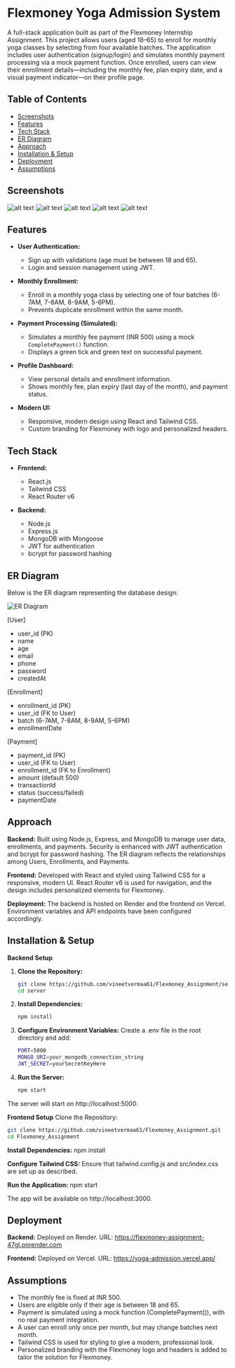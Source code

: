 # Flexmoney Yoga Admission System

A full-stack application built as part of the Flexmoney Internship Assignment. This project allows users (aged 18–65) to enroll for monthly yoga classes by selecting from four available batches. The application includes user authentication (signup/login) and simulates monthly payment processing via a mock payment function. Once enrolled, users can view their enrollment details—including the monthly fee, plan expiry date, and a visual payment indicator—on their profile page.

## Table of Contents

- [Screenshots](#screenshots)
- [Features](#features)
- [Tech Stack](#tech-stack)
- [ER Diagram](#er-diagram)
- [Approach](#approach)
- [Installation & Setup](#installation--setup)
- [Deployment](#deployment)
- [Assumptions](#assumptions)


## Screenshots

![alt text](/Screenshots/1.png)
![alt text](/Screenshots/2.png)
![alt text](/Screenshots/3.png)
![alt text](/Screenshots/4.png)
![alt text](/Screenshots/5.png)

## Features

- **User Authentication:**  
  - Sign up with validations (age must be between 18 and 65).  
  - Login and session management using JWT.

- **Monthly Enrollment:**  
  - Enroll in a monthly yoga class by selecting one of four batches (6-7AM, 7-8AM, 8-9AM, 5-6PM).  
  - Prevents duplicate enrollment within the same month.

- **Payment Processing (Simulated):**  
  - Simulates a monthly fee payment (INR 500) using a mock `CompletePayment()` function.  
  - Displays a green tick and green text on successful payment.

- **Profile Dashboard:**  
  - View personal details and enrollment information.  
  - Shows monthly fee, plan expiry (last day of the month), and payment status.

- **Modern UI:**  
  - Responsive, modern design using React and Tailwind CSS.
  - Custom branding for Flexmoney with logo and personalized headers.

## Tech Stack

- **Frontend:**  
  - React.js  
  - Tailwind CSS  
  - React Router v6

- **Backend:**  
  - Node.js  
  - Express.js  
  - MongoDB with Mongoose  
  - JWT for authentication  
  - bcrypt for password hashing


## ER Diagram

Below is the ER diagram representing the database design:

![ER Diagram](Screenshots/ER_Diagram.jpg)

[User]
  - user_id (PK)
  - name
  - age
  - email
  - phone
  - password
  - createdAt

[Enrollment]
  - enrollment_id (PK)
  - user_id (FK to User)
  - batch (6-7AM, 7-8AM, 8-9AM, 5-6PM)
  - enrollmentDate

[Payment]
  - payment_id (PK)
  - user_id (FK to User)
  - enrollment_id (FK to Enrollment)
  - amount (default 500)
  - transactionId
  - status (success/failed)
  - paymentDate



## Approach
**Backend:**
Built using Node.js, Express, and MongoDB to manage user data, enrollments, and payments. Security is enhanced with JWT authentication and bcrypt for password hashing. The ER diagram reflects the relationships among Users, Enrollments, and Payments.

**Frontend:**
Developed with React and styled using Tailwind CSS for a responsive, modern UI. React Router v6 is used for navigation, and the design includes personalized elements for Flexmoney.

**Deployment:**
The backend is hosted on Render and the frontend on Vercel. Environment variables and API endpoints have been configured accordingly.

## Installation & Setup

 **Backend Setup**

1. **Clone the Repository:**

   ```bash
   git clone https://github.com/vineetvermaa61/Flexmoney_Assignment/server.git
   cd server

2. **Install Dependencies:**
   ```bash
   npm install

3. **Configure Environment Variables:**
Create a .env file in the root directory and add:
   ```bash
   PORT=5000
   MONGO_URI=your_mongodb_connection_string
   JWT_SECRET=yourSecretKeyHere
   ```

4. **Run the Server:**
   ```bash
   npm start
   ```


The server will start on http://localhost:5000.

**Frontend Setup**
Clone the Repository:
```bash
git clone https://github.com/vineetvermaa61/Flexmoney_Assignment.git
cd Flexmoney_Assignment
```

**Install Dependencies:**
npm install

**Configure Tailwind CSS:**
Ensure that tailwind.config.js and src/index.css are set up as described.

**Run the Application:**
npm start

The app will be available on http://localhost:3000.

## Deployment
**Backend:**
Deployed on Render.
URL: https://flexmoney-assignment-47gl.onrender.com

**Frontend:**
Deployed on Vercel.
URL: https://yoga-admission.vercel.app/


## Assumptions
- The monthly fee is fixed at INR 500.
- Users are eligible only if their age is between 18 and 65.
- Payment is simulated using a mock function (CompletePayment()), with no real payment integration.
- A user can enroll only once per month, but may change batches next month.
- Tailwind CSS is used for styling to give a modern, professional look.
- Personalized branding with the Flexmoney logo and headers is added to tailor the solution for Flexmoney.
